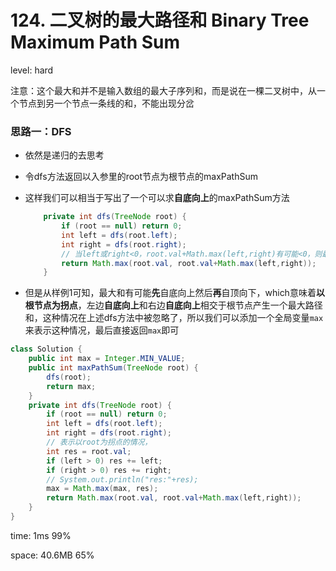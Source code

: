 # 124. 二叉树的最大路径和 Binary Tree Maximum Path Sum

level: hard

注意：这个最大和并不是输入数组的最大子序列和，而是说在一棵二叉树中，从一个节点到另一个节点一条线的和，不能出现分岔

### 思路一：DFS

- 依然是递归的去思考

- 令dfs方法返回以入参里的root节点为根节点的maxPathSum

- 这样我们可以相当于写出了一个可以求**自底向上**的maxPathSum方法

  ```java
      private int dfs(TreeNode root) {
          if (root == null) return 0;
          int left = dfs(root.left);
          int right = dfs(root.right); 
          // 当left或right<0，root.val+Math.max(left,right)有可能<0，则最大路径和就是当前节点的值，抛去为负的左儿子或右儿子
          return Math.max(root.val, root.val+Math.max(left,right));
      }
  ```

  

- 但是从样例1可知，最大和有可能**先**自底向上然后**再**自顶向下，which意味着**以根节点为拐点**，左边**自底向上**和右边**自底向上**相交于根节点产生一个最大路径和，这种情况在上述dfs方法中被忽略了，所以我们可以添加一个全局变量`max`来表示这种情况，最后直接返回`max`即可



```java
class Solution {    
    public int max = Integer.MIN_VALUE;
    public int maxPathSum(TreeNode root) {        
        dfs(root);
        return max;
    }     
    private int dfs(TreeNode root) {
        if (root == null) return 0;
        int left = dfs(root.left);
        int right = dfs(root.right);
        // 表示以root为拐点的情况，
        int res = root.val;
        if (left > 0) res += left;
        if (right > 0) res += right;
        // System.out.println("res:"+res);
        max = Math.max(max, res);    
        return Math.max(root.val, root.val+Math.max(left,right));
    }
}
```

time: 1ms 99%

space: 40.6MB 65%